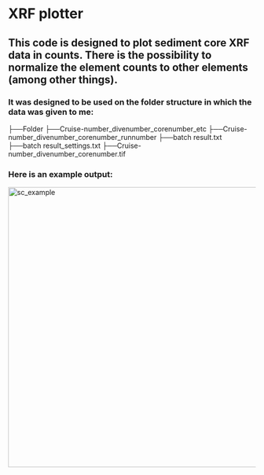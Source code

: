 # XRF plotter

## This code is designed to plot sediment core XRF data in counts. There is the possibility to normalize the element counts to other elements (among other things).

### It was designed to be used on the folder structure in which the data was given to me:

├──Folder
  ├──Cruise-number_divenumber_corenumber_etc
    ├──Cruise-number_divenumber_corenumber_runnumber
      ├──batch result.txt
      ├──batch result_settings.txt
      ├──Cruise-number_divenumber_corenumber.tif

### Here is an example output:

<img width="796" height="570" alt="sc_example" src="https://github.com/user-attachments/assets/5b67de6b-98f6-4b84-b57d-fe541617f6b1" />
